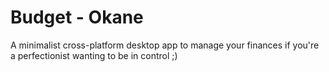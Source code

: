 # Budget - Okane 

A minimalist cross-platform desktop app to manage your finances if you're a perfectionist wanting to be in control ;)
